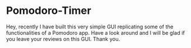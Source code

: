 # Pomodoro-Timer
Hey, recently I have built this very simple GUI replicating some of the functionalities of a Pomodoro app. Have a look around and I will be glad if you leave your reviews on this GUI. Thank you.
